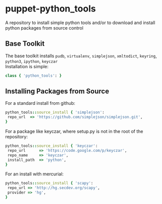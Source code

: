puppet-python_tools
===================

A repository to install simple python tools and/or to download and install python packages from source control

Base Toolkit
------------
The base toolkit installs ```pudb```, ```virtualenv```, ```simplejson```, ```xmltodict```, ```keyring```, ```python3```, ```ipython```, ```keyczar```<br>
Installation is simple:
```ruby
class { 'python_tools': }
```

Installing Packages from Source
-------------------------------
For a standard install from github:
```ruby
python_tools::source_install { 'simplejson':
 repo_url  => 'https://github.com/simplejson/simplejson.git',
}
```

For a package like keyczar, where setup.py is not in the root of the repository:
```ruby
python_tools::source_install { 'keyczar':
 repo_url      => 'https://code.google.com/p/keyczar',
 repo_name     => 'keyczar',
 install_path  => 'python',    
}
```

For an install with mercurial:
```ruby
python_tools::source_install { 'scapy':
 repo_url => 'http://hg.secdev.org/scapy',
 provider => 'hg',    
}
```
